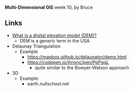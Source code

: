 **Multi-Dimensional GIS**
week 10, by Bruce
## Links
- [What is a digital elevation model (DEM)?](https://www.usgs.gov/faqs/what-digital-elevation-model-dem)
  - DEM is a generic term in the USA
- Delaunay Triangulation
  - Example 
    - https://mapbox.github.io/delaunator/demo.html
    - https://codepen.io/jhnsnc/pen/PpPgqL 
      - quite similar to the Bowyer-Watson approach
- 3D 
  - Example:
    - earth.nullschool.net 
